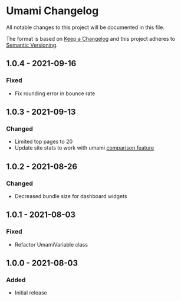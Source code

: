 # Umami Changelog

All notable changes to this project will be documented in this file.

The format is based on [Keep a Changelog](http://keepachangelog.com/) and this project adheres to [Semantic Versioning](http://semver.org/).

## 1.0.4 - 2021-09-16
### Fixed
- Fix rounding error in bounce rate

## 1.0.3 - 2021-09-13
### Changed
- Limited top pages to 20
- Update site stats to work with umami [comparison feature](https://github.com/mikecao/umami/releases/tag/v1.22.0)

## 1.0.2 - 2021-08-26
### Changed
- Decreased bundle size for dashboard widgets

## 1.0.1 - 2021-08-03
### Fixed
- Refactor UmamiVariable class

## 1.0.0 - 2021-08-03
### Added
- Initial release
